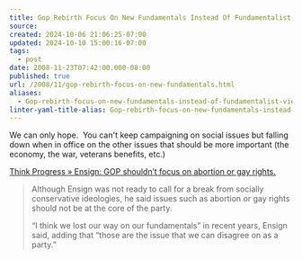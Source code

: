 ```yaml
---
title: Gop Rebirth Focus On New Fundamentals Instead Of Fundamentalist Views-
source: 
created: 2024-10-06 21:06:25-07:00
updated: 2024-10-10 15:00:16-07:00
tags:
  - post
date: 2008-11-23T07:42:00.000-08:00
published: true
url: /2008/11/gop-rebirth-focus-on-new-fundamentals.html
aliases:
  - Gop-rebirth-focus-on-new-fundamentals-instead-of-fundamentalist-views-
linter-yaml-title-alias: Gop-rebirth-focus-on-new-fundamentals-instead-of-fundamentalist-views-
---
```



We can only hope.  You can't keep campaigning on social issues but falling down when in office on the other issues that should be more important (the economy, the war, veterans benefits, etc.)  
  
[Think Progress » Ensign: GOP shouldn’t focus on abortion or gay rights.](http://thinkprogress.org/2008/11/05/ensign-gay-rights-abortion/)  

> Although Ensign was not ready to call for a break from socially conservative ideologies, he said issues such as abortion or gay rights should not be at the core of the party.  
>   
> “I think we lost our way on our fundamentals” in recent years, Ensign said, adding that “those are the issue that we can disagree on as a party.”